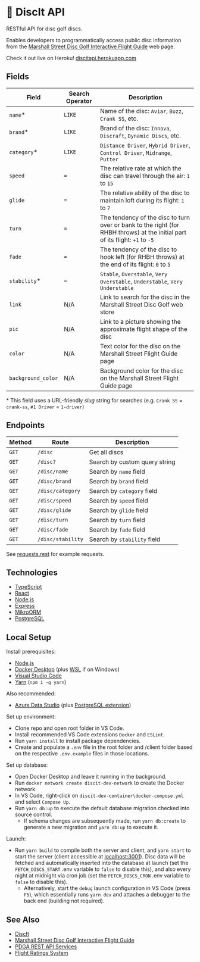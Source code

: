 # 🥏 DiscIt API

RESTful API for disc golf discs.

Enables developers to programmatically access public disc information from the [Marshall Street Disc Golf Interactive Flight Guide](https://www.marshallstreetdiscgolf.com/flightguide) web page.

Check it out live on Heroku! [discitapi.herokuapp.com](https://discitapi.herokuapp.com)

## Fields

| Field              | Search Operator   | Description                                                                                                                   |
|--------------------|-------------------|-------------------------------------------------------------------------------------------------------------------------------|
| `name`*            | `LIKE`            | Name of the disc: `Aviar`, `Buzz`, `Crank SS`, etc.                                                                           |
| `brand`*           | `LIKE`            | Brand of the disc: `Innova`, `Discraft`, `Dynamic Discs`, etc.                                                                |
| `category`*        | `LIKE`            | `Distance Driver`, `Hybrid Driver`, `Control Driver`, `Midrange`, `Putter`                                                    |
| `speed`            | `=`               | The relative rate at which the disc can travel through the air: `1` to `15`                                                   |
| `glide`            | `=`               | The relative ability of the disc to maintain loft during its flight: `1` to `7`                                               |
| `turn`             | `=`               | The tendency of the disc to turn over or bank to the right (for RHBH throws) at the initial part of its flight: `+1` to `-5`  |
| `fade`             | `=`               | The tendency of the disc to hook left (for RHBH throws) at the end of its flight: `0` to `5`                                  |
| `stability`*       | `=`               | `Stable`, `Overstable`, `Very Overstable`, `Understable`, `Very Understable`                                                  |
| `link`             | N/A               | Link to search for the disc in the Marshall Street Disc Golf web store                                                        |
| `pic`              | N/A               | Link to a picture showing the approximate flight shape of the disc                                                            |
| `color`            | N/A               | Text color for the disc on the Marshall Street Flight Guide page                                                              |
| `background_color` | N/A               | Background color for the disc on the Marshall Street Flight Guide page                                                        |

\* This field uses a URL-friendly *slug* string for searches (e.g. `Crank SS` = `crank-ss`, `#1 Driver` = `1-driver`)

## Endpoints

| Method | Route              | Description                   |
|--------|--------------------|-------------------------------|
| `GET`  | `/disc`            | Get all discs                 |
| `GET`  | `/disc?`           | Search by custom query string |
| `GET`  | `/disc/name`       | Search by `name` field        |
| `GET`  | `/disc/brand`      | Search by `brand` field       |
| `GET`  | `/disc/category`   | Search by `category` field    |
| `GET`  | `/disc/speed`      | Search by `speed` field       |
| `GET`  | `/disc/glide`      | Search by `glide` field       |
| `GET`  | `/disc/turn`       | Search by `turn` field        |
| `GET`  | `/disc/fade`       | Search by `fade` field        |
| `GET`  | `/disc/stability`  | Search by `stability` field   |

See [requests.rest](https://github.com/cdleveille/discit-api/blob/main/requests.rest) for example requests.

## Technologies

- [TypeScript](https://www.typescriptlang.org/)
- [React](https://reactjs.org/)
- [Node.js](https://nodejs.org/en/)
- [Express](https://expressjs.com/)
- [MikroORM](https://mikro-orm.io/)
- [PostgreSQL](https://www.postgresql.org/)

## Local Setup

Install prerequisites:

- [Node.js](https://nodejs.org/en/download/)
- [Docker Desktop](https://www.docker.com/products/docker-desktop) (plus [WSL](https://docs.microsoft.com/en-us/windows/wsl/install-manual) if on Windows)
- [Visual Studio Code](https://code.visualstudio.com/download)
- [Yarn](https://classic.yarnpkg.com/en/) (`npm i -g yarn`)

Also recommended:

- [Azure Data Studio](https://azure.microsoft.com/en-us/services/developer-tools/data-studio/) (plus [PostgreSQL extension](https://docs.microsoft.com/en-us/sql/azure-data-studio/extensions/postgres-extension?view=sql-server-ver15))

Set up environment:

- Clone repo and open root folder in VS Code.
- Install recommended VS Code extensions `Docker` and `ESLint`.
- Run `yarn install` to install package dependencies.
- Create and populate a `.env` file in the root folder and /client folder based on the respective `.env.example` files in those locations.

Set up database:

- Open Docker Desktop and leave it running in the background.
- Run `docker network create discit-dev-network` to create the Docker network.
- In VS Code, right-click on `discit-dev-container\docker-compose.yml` and select `Compose Up`.
- Run `yarn db:up` to execute the default database migration checked into source control.
  - If schema changes are subsequently made, run `yarn db:create` to generate a new migration and `yarn db:up` to execute it.

Launch:

- Run `yarn build` to compile both the server and client, and `yarn start` to start the server (client accessible at [localhost:3001](http://localhost:3001/)). Disc data will be fetched and automatically inserted into the database at launch (set the `FETCH_DISCS_START` .env variable to `false` to disable this), and also every night at midnight via cron job (set the `FETCH_DISCS_CRON` .env variable to `false` to disable this).
  - Alternatively, start the `debug` launch configuration in VS Code (press `F5`), which essentially runs `yarn dev` and attaches a debugger to the back end (building not required).

## See Also

- [DiscIt](https://github.com/cdleveille/discit)
- [Marshall Street Disc Golf Interactive Flight Guide](https://www.marshallstreetdiscgolf.com/flightguide)
- [PDGA REST API Services](https://www.pdga.com/dev/api/rest/v1/services)
- [Flight Ratings System](https://www.innovadiscs.com/home/disc-golf-faq/flight-ratings-system/)
